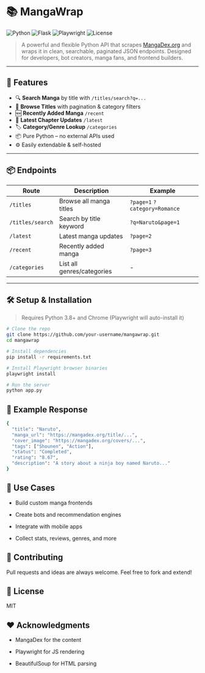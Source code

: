 # 📚 MangaWrap

![Python](https://img.shields.io/badge/Python-3.8+-blue?style=flat-square&logo=python)
![Flask](https://img.shields.io/badge/Flask-API-lightgrey?style=flat-square&logo=flask)
![Playwright](https://img.shields.io/badge/Powered%20By-Playwright-green?style=flat-square&logo=microsoft)
![License](https://img.shields.io/github/license/your-username/mangawrap?style=flat-square)

> A powerful and flexible Python API that scrapes [MangaDex.org](https://mangadex.org) and wraps it in clean, searchable, paginated JSON endpoints. Designed for developers, bot creators, manga fans, and frontend builders.

---

## 🚀 Features

- 🔍 **Search Manga** by title with `/titles/search?q=...`
- 📖 **Browse Titles** with pagination & category filters
- 🆕 **Recently Added Manga** `/recent`
- 🔄 **Latest Chapter Updates** `/latest`
- 🏷 **Category/Genre Lookup** `/categories`
- 📦 Pure Python – no external APIs used
- ⚙️ Easily extendable & self-hosted

---

## 📦 Endpoints

| Route                | Description                         | Example                                 |
|---------------------|-------------------------------------|-----------------------------------------|
| `/titles`           | Browse all manga titles             | `?page=1` `?category=Romance`           |
| `/titles/search`    | Search by title keyword             | `?q=Naruto&page=1`                      |
| `/latest`           | Latest manga updates                | `?page=2`                               |
| `/recent`           | Recently added manga                | `?page=3`                               |
| `/categories`       | List all genres/categories          | -                                       |

---

## 🛠 Setup & Installation

> Requires Python 3.8+ and Chrome (Playwright will auto-install it)

```bash
# Clone the repo
git clone https://github.com/your-username/mangawrap.git
cd mangawrap

# Install dependencies
pip install -r requirements.txt

# Install Playwright browser binaries
playwright install

# Run the server
python app.py
```

## 🧪 Example Response

```bash
{
  "title": "Naruto",
  "manga_url": "https://mangadex.org/title/...",
  "cover_image": "https://mangadex.org/covers/...",
  "tags": ["Shounen", "Action"],
  "status": "Completed",
  "rating": "8.67",
  "description": "A story about a ninja boy named Naruto..."
}
```

## 🧠 Use Cases
- Build custom manga frontends

- Create bots and recommendation engines

- Integrate with mobile apps

- Collect stats, reviews, genres, and more

## 🤝 Contributing
Pull requests and ideas are always welcome. Feel free to fork and extend!

## 📄 License
MIT

## ❤️ Acknowledgments
- MangaDex for the content

- Playwright for JS rendering

- BeautifulSoup for HTML parsing


